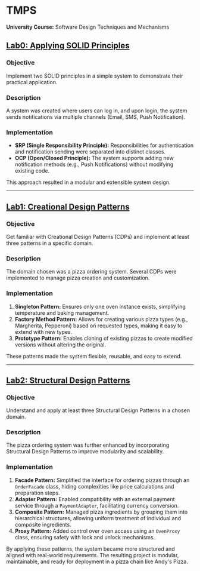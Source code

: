 # TMPS  
**University Course:** Software Design Techniques and Mechanisms  

## [Lab0: Applying SOLID Principles](https://github.com/LiviuTofan/TMPS/tree/main/src/Lab0)  

### Objective  
Implement two SOLID principles in a simple system to demonstrate their practical application.

### Description  
A system was created where users can log in, and upon login, the system sends notifications via multiple channels (Email, SMS, Push Notification).  

### Implementation  
- **SRP (Single Responsibility Principle):** Responsibilities for authentication and notification sending were separated into distinct classes.  
- **OCP (Open/Closed Principle):** The system supports adding new notification methods (e.g., Push Notifications) without modifying existing code.  

This approach resulted in a modular and extensible system design.

---

## [Lab1: Creational Design Patterns](https://github.com/LiviuTofan/TMPS/tree/main/src/Lab1)

### Objective  
Get familiar with Creational Design Patterns (CDPs) and implement at least three patterns in a specific domain.  

### Description  
The domain chosen was a pizza ordering system. Several CDPs were implemented to manage pizza creation and customization.  

### Implementation  
1. **Singleton Pattern:** Ensures only one oven instance exists, simplifying temperature and baking management.  
2. **Factory Method Pattern:** Allows for creating various pizza types (e.g., Margherita, Pepperoni) based on requested types, making it easy to extend with new types.  
3. **Prototype Pattern:** Enables cloning of existing pizzas to create modified versions without altering the original.  

These patterns made the system flexible, reusable, and easy to extend.

---

## [Lab2: Structural Design Patterns](https://github.com/LiviuTofan/TMPS/tree/main/src/Lab2)

### Objective  
Understand and apply at least three Structural Design Patterns in a chosen domain.  

### Description  
The pizza ordering system was further enhanced by incorporating Structural Design Patterns to improve modularity and scalability.  

### Implementation  
1. **Facade Pattern:** Simplified the interface for ordering pizzas through an `OrderFacade` class, hiding complexities like price calculations and preparation steps.  
2. **Adapter Pattern:** Enabled compatibility with an external payment service through a `PaymentAdapter`, facilitating currency conversion.  
3. **Composite Pattern:** Managed pizza ingredients by grouping them into hierarchical structures, allowing uniform treatment of individual and composite ingredients.  
4. **Proxy Pattern:** Added control over oven access using an `OvenProxy` class, ensuring safety with lock and unlock mechanisms.  

By applying these patterns, the system became more structured and aligned with real-world requirements. The resulting project is modular, maintainable, and ready for deployment in a pizza chain like Andy's Pizza.  
